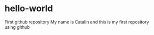 # hello-world
First github repository
My name is Catalin and this is my first repository using github
